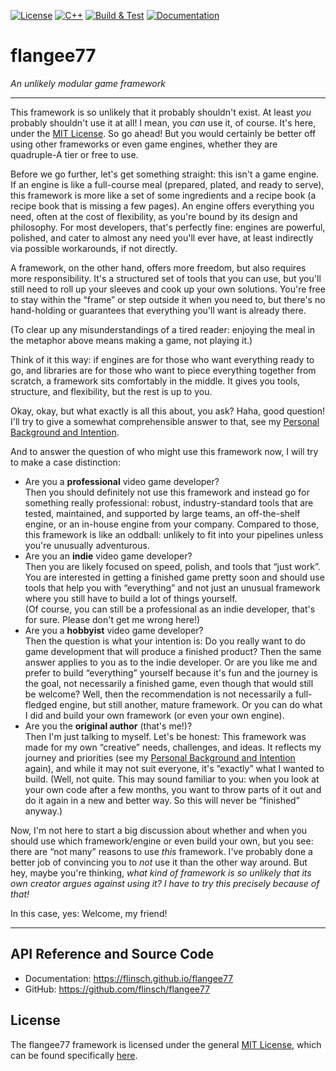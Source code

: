 
[![License](https://img.shields.io/github/license/Flinsch/flangee77)](https://github.com/Flinsch/flangee77/blob/main/LICENSE.md)
[![C++](https://img.shields.io/badge/C%2B%2B-20-blue?logo=C%2B%2B)](https://en.cppreference.com/w/cpp/20)
[![Build & Test](https://github.com/Flinsch/flangee77/actions/workflows/cmake-multi-platform.yml/badge.svg)](https://github.com/Flinsch/flangee77/actions/workflows/cmake-multi-platform.yml)
[![Documentation](https://github.com/Flinsch/flangee77/actions/workflows/documentation.yml/badge.svg)](https://github.com/Flinsch/flangee77/actions/workflows/documentation.yml)

# flangee77
*An unlikely modular game framework*

---

This framework is so unlikely that it probably shouldn't exist.
At least _you_ probably shouldn't use it at all!
I mean, you _can_ use it, of course. It's here, under the [MIT License](https://choosealicense.com/licenses/mit/). So go ahead!
But you would certainly be better off using other frameworks or even game engines, whether they are quadruple-A tier or free to use.

Before we go further, let's get something straight: this isn't a game engine.
If an engine is like a full-course meal (prepared, plated, and ready to serve), this framework is more like a set of some ingredients and a recipe book (a recipe book that is missing a few pages).
An engine offers everything you need, often at the cost of flexibility, as you're bound by its design and philosophy.
For most developers, that's perfectly fine: engines are powerful, polished, and cater to almost any need you'll ever have, at least indirectly via possible workarounds, if not directly.

A framework, on the other hand, offers more freedom, but also requires more responsibility.
It's a structured set of tools that you can use, but you'll still need to roll up your sleeves and cook up your own solutions.
You're free to stay within the &ldquo;frame&rdquo; or step outside it when you need to, but there's no hand-holding or guarantees that everything you'll want is already there.

(To clear up any misunderstandings of a tired reader: enjoying the meal in the metaphor above means making a game, not playing it.)

Think of it this way: if engines are for those who want everything ready to go, and libraries are for those who want to piece everything together from scratch, a framework sits comfortably in the middle.
It gives you tools, structure, and flexibility, but the rest is up to you.

Okay, okay, but what exactly is all this about, you ask? Haha, good question!
I'll try to give a somewhat comprehensible answer to that, see my [Personal Background and Intention](docs/personal-intention.md).

And to answer the question of who might use this framework now, I will try to make a case distinction:

- Are you a **professional** video game developer? <br>
  Then you should definitely not use this framework and instead go for something really professional:
  robust, industry-standard tools that are tested, maintained, and supported by large teams, an off-the-shelf engine, or an in-house engine from your company.
  Compared to those, this framework is like an oddball: unlikely to fit into your pipelines unless you're unusually adventurous.
- Are you an **indie** video game developer? <br>
  Then you are likely focused on speed, polish, and tools that &ldquo;just work&rdquo;.
  You are interested in getting a finished game pretty soon and should use tools that help you with &ldquo;everything&rdquo; and not just an unusual framework where you still have to build a lot of things yourself.
  <br>(Of course, you can still be a professional as an indie developer, that's for sure. Please don't get me wrong here!)
- Are you a **hobbyist** video game developer? <br>
  Then the question is what your intention is:
  Do you really want to do game development that will produce a finished product?
  Then the same answer applies to you as to the indie developer.
  Or are you like me and prefer to build &ldquo;everything&rdquo; yourself because it's fun and the journey is the goal, not necessarily a finished game, even though that would still be welcome?
  Well, then the recommendation is not necessarily a full-fledged engine, but still another, mature framework.
  Or you can do what I did and build your own framework (or even your own engine).
- Are you the **original author** (that's me!)? <br>
  Then I'm just talking to myself.
  Let's be honest:
  This framework was made for my own &ldquo;creative&rdquo; needs, challenges, and ideas.
  It reflects my journey and priorities (see my [Personal Background and Intention](docs/personal-intention.md) again), and while it may not suit everyone, it's &ldquo;exactly&rdquo; what I wanted to build.
  (Well, not quite. This may sound familiar to you: when you look at your own code after a few months, you want to throw parts of it out and do it again in a new and better way. So this will never be &ldquo;finished&rdquo; anyway.)

Now, I'm not here to start a big discussion about whether and when you should use which framework/engine or even build your own, but you see: there are &ldquo;not many&rdquo; reasons to use _this_ framework.
I've probably done a better job of convincing you to _not_ use it than the other way around.
But hey, maybe you're thinking, _what kind of framework is so unlikely that its own creator argues against using it? I have to try this precisely because of that!_

In this case, yes: Welcome, my friend!

---

## API Reference and Source Code

- Documentation: https://flinsch.github.io/flangee77
- GitHub: https://github.com/flinsch/flangee77

## License

The flangee77 framework is licensed under the general [MIT License](https://opensource.org/licenses/MIT/), which can be found specifically [here](LICENSE.md).
